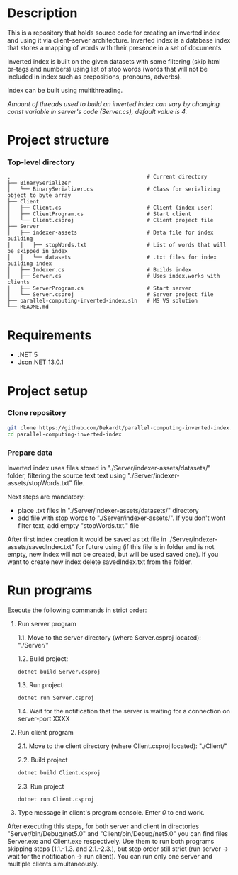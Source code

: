 # Description
This is a repository that holds source code for creating an inverted index and using it via client-server architecture.
Inverted index is a database index that stores a mapping of words with their presence in a set of documents

Inverted index is built on the given datasets with some filtering (skip html br-tags and numbers) using list of stop words (words that will not be included in index such as prepositions, pronouns, adverbs). 

Index can be built using multithreading.

_Amount of threads used to build an inverted index can vary by changing const variable in server's code (Server.cs), default value is 4._

# Project structure
### Top-level directory
    .                                           # Current directory
    ├── BinarySerializer                        
    │   └── BinarySerializer.cs                 # Class for serializing object to byte array
    ├── Client                                  
    │   ├── Client.cs                           # Client (index user)
    │   ├── ClientProgram.cs                    # Start client
    │   └── Client.csproj                       # Client project file
    ├── Server                                  
    │   ├── indexer-assets                      # Data file for index building
    │   │   ├── stopWords.txt                   # List of words that will be skipped in index 
    │   │   └── datasets                        # .txt files for index building index
    │   ├── Indexer.cs                          # Builds index 
    │   ├── Server.cs                           # Uses index,works with clients 
    │   ├── ServerProgram.cs                    # Start server
    │   └── Server.csproj                       # Server project file
    ├── parallel-computing-inverted-index.sln   # MS VS solution
    └── README.md
    
# Requirements
- .NET 5
- Json.NET 13.0.1

# Project setup
### Clone repository
```sh
git clone https://github.com/Dekardt/parallel-computing-inverted-index.git
cd parallel-computing-inverted-index
```

### Prepare data
Inverted index uses files stored in "./Server/indexer-assets/datasets/" folder, filtering the source text text using "./Server/indexer-assets/stopWords.txt" file.

Next steps are mandatory:
- place .txt files in "./Server/indexer-assets/datasets/" directory
- add file with stop words to "./Server/indexer-assets/". If you don't wont filter text, add empty "stopWords.txt." file

After first index creation it would be saved as txt file in ./Server/indexer-assets/savedIndex.txt" for future using (if this file is in folder and is not empty, new index will not be created, but will be used saved one). If you want to create new index delete  savedIndex.txt from the folder.

# Run programs
Execute the following commands in strict order:
1. Run server program

    1.1.  Move to the server directory (where Server.csproj located): "./Server/"
    
    1.2. Build project:
    ``` 
   dotnet build Server.csproj
    ```
    
    1.3. Run project
    ``` 
    dotnet run Server.csproj
    ```
    
    1.4. Wait for the notification that the server is waiting for a connection on server-port XXXX
    
2. Run client program

    2.1. Move to the client directory (where Client.csproj located): "./Client/"
    
    2.2. Build project
    ```sh
    dotnet build Client.csproj
    ```
    
    2.3. Run project
    ``` 
    dotnet run Client.csproj
    ```
    
3. Type message in client's program console. Enter _0_ to end work.

After executing this steps, for both server and client in directories "Server/bin/Debug/net5.0" and "Client/bin/Debug/net5.0" you can find files Server.exe and Client.exe respectively. Use them to run both programs skipping steps (1.1.-1.3. and 2.1.-2.3.), but step order still strict (run server -> wait for the notification -> run client). You can run only one server and multiple clients simultaneously.
